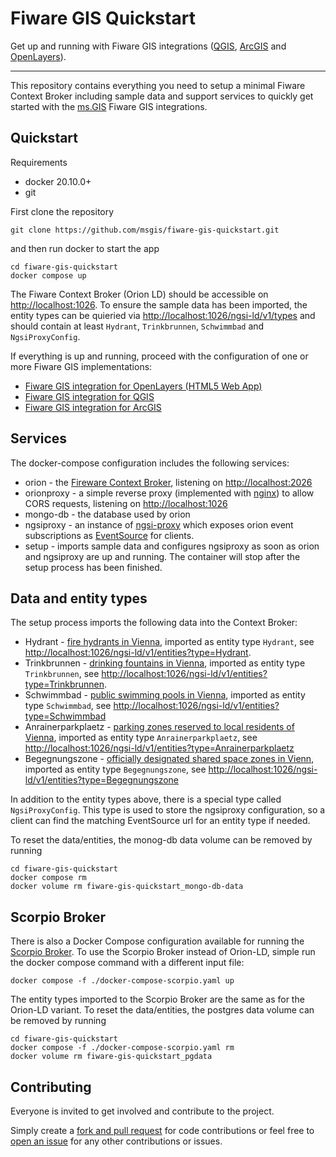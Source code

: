 # Fiware GIS Quickstart

Get up and running with Fiware GIS integrations ([QGIS](https://github.com/msgis/qgis-fiware), [ArcGIS](https://github.com/msgis/arcgis-fiware) and [OpenLayers](https://github.com/msgis/ol-fiware)).

---

This repository contains everything you need to setup a minimal Fiware Context Broker including sample data and support services to quickly
get started with the [ms.GIS](https://www.msgis.com/) Fiware GIS integrations.

## Quickstart

Requirements

  - docker 20.10.0+
  - git

First clone the repository

    git clone https://github.com/msgis/fiware-gis-quickstart.git

and then run docker to start the app

    cd fiware-gis-quickstart
    docker compose up

The Fiware Context Broker (Orion LD) should be accessible on <http://localhost:1026>.
To ensure the sample data has been imported, the entity types can be quieried via <http://localhost:1026/ngsi-ld/v1/types>
and should contain at least `Hydrant`, `Trinkbrunnen`, `Schwimmbad` and `NgsiProxyConfig`.

If everything is up and running, proceed with the configuration of one or more Fiware GIS implementations:

  - [Fiware GIS integration for OpenLayers (HTML5 Web App)](https://github.com/msgis/ol-fiware)
  - [Fiware GIS integration for QGIS](https://github.com/msgis/qgis-fiware)
  - [Fiware GIS integration for ArcGIS](https://github.com/msgis/arcgis-fiware)

## Services

The docker-compose configuration includes the following services:

  - orion - the [Fireware Context Broker](https://github.com/FIWARE/context.Orion-LD), listening on <http://localhost:2026>
  - orionproxy - a simple reverse proxy (implemented with [nginx](https://www.nginx.com/)) to allow CORS requests, listening on <http://localhost:1026>
  - mongo-db - the database used by orion
  - ngsiproxy - an instance of [ngsi-proxy](https://github.com/conwetlab/ngsi-proxy) which exposes orion event subscriptions as [EventSource](https://developer.mozilla.org/en-US/docs/Web/API/EventSource) for clients.
  - setup - imports sample data and configures ngsiproxy as soon as orion and ngsiproxy are up and running. The container will stop after the setup process has been finished.

## Data and entity types

The setup process imports the following data into the Context Broker:

  - Hydrant - [fire hydrants in Vienna](https://www.data.gv.at/katalog/en/dataset/stadt-wien_feuerhydrantenstandortewien),
    imported as entity type `Hydrant`,
    see <http://localhost:1026/ngsi-ld/v1/entities?type=Hydrant>.
  - Trinkbrunnen - [drinking fountains in Vienna](https://www.data.gv.at/katalog/en/dataset/stadt-wien_trinkbrunnenstandortewien),
    imported as entity type `Trinkbrunnen`,
    see <http://localhost:1026/ngsi-ld/v1/entities?type=Trinkbrunnen>.
  - Schwimmbad - [public swimming pools in Vienna](https://www.data.gv.at/katalog/en/dataset/stadt-wien_schwimmbderstandortewien),
    imported as entity type `Schwimmbad`,
    see <http://localhost:1026/ngsi-ld/v1/entities?type=Schwimmbad>
  - Anrainerparkplaetz - [parking zones reserved to local residents of Vienna](https://www.data.gv.at/katalog/dataset/stadt-wien_anrainerinnenparkpltzewien),
    imported as entity type `Anrainerparkplaetz`,
    see <http://localhost:1026/ngsi-ld/v1/entities?type=Anrainerparkplaetz>
  - Begegnungszone - [officially designated shared space zones in Vienn](https://www.data.gv.at/katalog/dataset/stadt-wien_begegnungszonenwien),
    imported as entity type `Begegnungszone`,
    see <http://localhost:1026/ngsi-ld/v1/entities?type=Begegnungszone>

In addition to the entity types above, there is a special type called `NgsiProxyConfig`. This type is used to store the ngsiproxy configuration,
so a client can find the matching EventSource url for an entity type if needed.

To reset the data/entities, the monog-db data volume can be removed by running

    cd fiware-gis-quickstart
    docker compose rm
    docker volume rm fiware-gis-quickstart_mongo-db-data

## Scorpio Broker

There is also a Docker Compose configuration available for running the [Scorpio Broker](https://github.com/ScorpioBroker/ScorpioBroker).
To use the Scorpio Broker instead of Orion-LD, simple run the docker compose command with a different input file:

    docker compose -f ./docker-compose-scorpio.yaml up

The entity types imported to the Scorpio Broker are the same as for the Orion-LD variant.
To reset the data/entities, the postgres data volume can be removed by running

    cd fiware-gis-quickstart
    docker compose -f ./docker-compose-scorpio.yaml rm
    docker volume rm fiware-gis-quickstart_pgdata

## Contributing

Everyone is invited to get involved and contribute to the project.

Simply create a [fork and pull request](https://docs.github.com/en/get-started/quickstart/contributing-to-projects) for code contributions or
feel free to [open an issue](https://github.com/msgis/fiware-gis-quickstart/issues) for any other contributions or issues.
